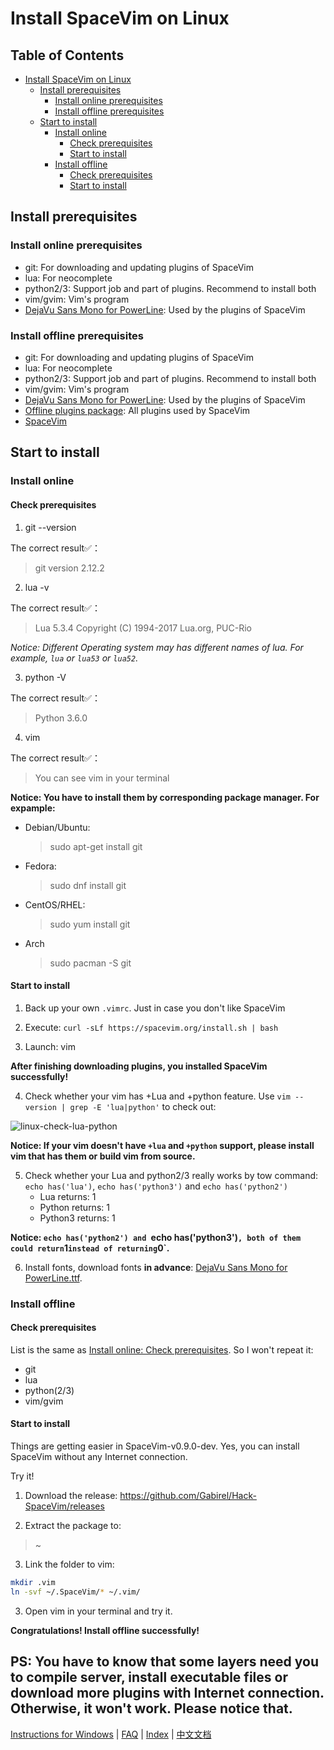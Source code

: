 # Install SpaceVim on Linux

## Table of Contents

* [Install SpaceVim on Linux](#install-spacevim-on-linux)
   * [Install prerequisites](#install-prerequisites)
      * [Install online prerequisites](#install-online-prerequisites)
      * [Install offline prerequisites](#install-offline-prerequisites)
   * [Start to install](#start-to-install)
      * [Install online](#install-online)
         * [Check prerequisites](#check-prerequisites)
         * [Start to install](#start-to-install-1)
      * [Install offline](#install-offline)
         * [Check prerequisites](#check-prerequisites-1)
         * [Start to install](#start-to-install-2)

## Install prerequisites

### Install online prerequisites

* git: For downloading and updating plugins of SpaceVim
* lua: For neocomplete
* python2/3: Support job and part of plugins. Recommend to install both
* vim/gvim: Vim's program
* [DejaVu Sans Mono for PowerLine][font-download]: Used by the plugins of SpaceVim

### Install offline prerequisites

* git: For downloading and updating plugins of SpaceVim
* lua: For neocomplete
* python2/3: Support job and part of plugins. Recommend to install both
* vim/gvim: Vim's program
* [DejaVu Sans Mono for PowerLine][font-download]: Used by the plugins of SpaceVim
* [Offline plugins package][plugins-download]: All plugins used by SpaceVim
* [SpaceVim][spacevim-download]

## Start to install

### Install online

#### Check prerequisites

1. git --version

The correct result✅：
> git version 2.12.2

2. lua -v

The correct result✅：
> Lua 5.3.4  Copyright (C) 1994-2017 Lua.org, PUC-Rio

*Notice: Different Operating system may has different names of lua. For example, `lua` or `lua53` or `lua52`.*

3. python -V

The correct result✅：
> Python 3.6.0

4. vim

The correct result✅：
> You can see vim in your terminal


**Notice: You have to install them by corresponding package manager. For expample:**

* Debian/Ubuntu:

    > sudo apt-get install git

* Fedora:

    > sudo dnf install git

* CentOS/RHEL:

    > sudo yum install git

* Arch

    > sudo pacman -S git

#### Start to install

1. Back up your own `.vimrc`. Just in case you don't like SpaceVim

2. Execute: `curl -sLf https://spacevim.org/install.sh | bash`

3. Launch: vim

**After finishing downloading plugins, you installed SpaceVim successfully!**

4. Check whether your vim has +Lua and +python feature. Use `vim --version | grep -E 'lua|python'` to check out:

![linux-check-lua-python][linux-check-lua-python]

**Notice: If your vim doesn't have `+lua` and `+python` support, please install vim that has them or build vim from source.**

5. Check whether your Lua and python2/3 really works by tow command: `echo has('lua')`, `echo has('python3')` and `echo has('python2')`
    * Lua returns: 1
    * Python returns: 1
    * Python3 returns: 1

**Notice: `echo has('python2') and `echo has('python3')` , both of them could return `1` instead of returning `0`.**

6. Install fonts, download fonts **in advance**: [DejaVu Sans Mono for PowerLine.ttf][font-download]. 

### Install offline

#### Check prerequisites

List is the same as [Install online: Check prerequisites](#check-prerequisites). So I won't repeat it:

* git
* lua
* python(2/3)
* vim/gvim

#### Start to install

Things are getting easier in SpaceVim-v0.9.0-dev. Yes, you can install SpaceVim without any Internet connection.

Try it!

1. Download the release: https://github.com/Gabirel/Hack-SpaceVim/releases

2. Extract the package to:

> ~

3. Link the folder to vim:

```bash 
mkdir .vim
ln -svf ~/.SpaceVim/* ~/.vim/
```

3. Open vim in your terminal and try it.

**Congratulations! Install offline successfully!**

**PS: You have to know that some layers need you to compile server, install executable files or download more plugins with Internet connection.**
**Otherwise, it won't work. Please notice that.**
------------

[Instructions for Windows](installation-for-windows.md#install-spacevim-on-windows) | [FAQ](../FAQ.md#faq) | [Index](../README.md#table-of-contents) | [中文文档](../../README_zh_CN.md#hack-spacevim)

[font-download]: https://github.com/powerline/fonts/tree/master/DejaVuSansMono
[plugins-download]: https://github.com/Gabirel/Hack-SpaceVim/releases
[linux-check-lua-python]: https://gist.github.com/Gabirel/b71a01cce86df216abd4fd0968864942/raw/8bdd0d9f30a0f22e68ce8e3a2f1c2888a37c3cff/linux-check-lua-python.png
[spacevim-download]: https://github.com/spacevim/spacevim

